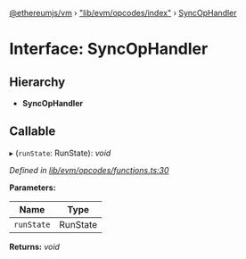 [@ethereumjs/vm](../README.md) › ["lib/evm/opcodes/index"](../modules/_lib_evm_opcodes_index_.md) › [SyncOpHandler](_lib_evm_opcodes_index_.syncophandler.md)

# Interface: SyncOpHandler

## Hierarchy

* **SyncOpHandler**

## Callable

▸ (`runState`: RunState): *void*

*Defined in [lib/evm/opcodes/functions.ts:30](https://github.com/ethereumjs/ethereumjs-vm/blob/master/packages/vm/lib/evm/opcodes/functions.ts#L30)*

**Parameters:**

Name | Type |
------ | ------ |
`runState` | RunState |

**Returns:** *void*
